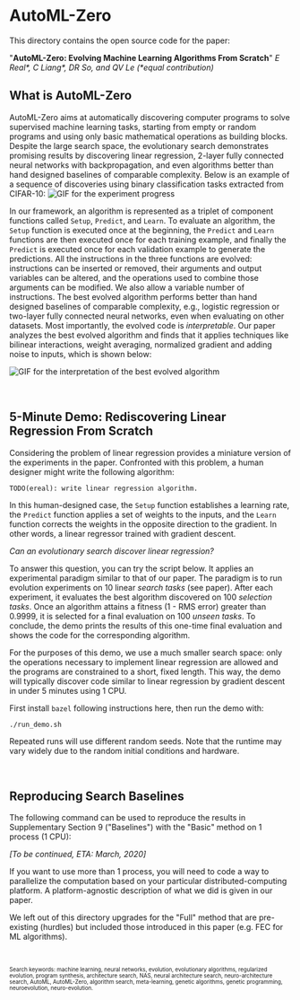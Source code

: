 # AutoML-Zero

This directory contains the open source code for the paper:

\"**AutoML-Zero: Evolving Machine Learning Algorithms From Scratch**\" 
*E Real\*, C Liang\*, DR So, and QV Le \(\*equal contribution)*

## What is AutoML-Zero

AutoML-Zero aims at automatically discovering computer programs to solve supervised machine learning tasks, starting from empty or random programs and using only basic mathematical operations as building blocks. Despite the large search space, the evolutionary search demonstrates promising results by discovering linear regression, 2-layer fully connected neural networks with backpropagation, and even algorithms better than hand designed baselines of comparable complexity. Below is an example of a sequence of discoveries using binary classification tasks extracted from CIFAR-10: ![GIF for the experiment progress](progress.gif)

In our framework, an algorithm is represented as a triplet of component functions called ```Setup```, ```Predict```, and ```Learn```. To evaluate an algorithm, the ```Setup``` function is executed once at the beginning, the ```Predict``` and ```Learn``` functions are then executed once for each training example, and finally the ```Predict``` is executed once for each validation example to generate the predictions. All the instructions in the three functions are evolved: instructions can be inserted or removed, their arguments and output variables can be altered, and the operations used to combine those arguments can be modified. We also allow a variable number of instructions. The best evolved algorithm performs better than hand designed baselines of comparable complexity, e.g., logistic regression or two-layer fully connected neural networks, even when evaluating on other datasets. Most importantly, the evolved code is *interpretable*. Our paper analyzes the best evolved algorithm and finds that it applies techniques like bilinear interactions, weight averaging, normalized gradient and adding noise to inputs, which is shown below:

![GIF for the interpretation of the best evolved algorithm](best_algo.gif)

&nbsp;

## 5-Minute Demo: Rediscovering Linear Regression From Scratch

Considering the problem of linear regression provides a miniature version of the experiments in the paper. Confronted with this problem, a human designer might write the following algorithm:

```
TODO(ereal): write linear regression algorithm.
```

In this human-designed case, the ```Setup``` function establishes a learning rate, the ```Predict``` function applies a set of weights to the inputs, and the ```Learn``` function corrects the weights in the opposite direction to the gradient. In other words, a linear regressor trained with gradient descent.

*Can an evolutionary search discover linear regression?*

To answer this question, you can try the script below. It applies an experimental paradigm similar to that of our paper. The paradigm is to run evolution experiments on 10 linear *search tasks* (see paper). After each experiment, it evaluates the best algorithm discovered on 100 *selection tasks*. Once an algorithm attains a fitness (1 - RMS error) greater than 0.9999, it is selected for a final evaluation on 100 *unseen tasks*. To conclude, the demo prints the results of this one-time final evaluation and shows the code for the corresponding algorithm.

For the purposes of this demo, we use a much smaller search space: only the operations necessary to implement linear regression are allowed and the programs are constrained to a short, fixed length. This way, the demo will typically discover code similar to linear regression by gradient descent in under 5 minutes using 1 CPU.

First install `bazel` following instructions here, then run the demo with:

```
./run_demo.sh
```

Repeated runs will use different random seeds. Note that the runtime may vary
widely due to the random initial conditions and hardware.

&nbsp;

## Reproducing Search Baselines

The following command can be used to reproduce the results in Supplementary
Section 9 ("Baselines") with the "Basic" method on 1 process (1 CPU):

*[To be continued, ETA: March, 2020]*

If you want to use more than 1 process, you will need to code a way to
parallelize the computation based on your particular distributed-computing
platform. A platform-agnostic description of what we did is given in our paper.

We left out of this directory upgrades for the "Full" method that are
pre-existing (hurdles) but included those introduced in this paper (e.g. FEC
for ML algorithms).

&nbsp;

<sup><sub>
Search keywords: machine learning, neural networks, evolution,
evolutionary algorithms, regularized evolution, program synthesis,
architecture search, NAS, neural architecture search,
neuro-architecture search, AutoML, AutoML-Zero, algorithm search,
meta-learning, genetic algorithms, genetic programming, neuroevolution,
neuro-evolution.
</sub></sup>
